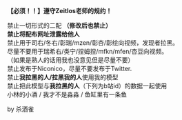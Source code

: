 **【必须！！】遵守Zeitlos老师的规约！**<br>

禁止一切形式的二配 **（修改后也禁止）**<br>
**禁止将配布网址泄露给他人**<br>
禁止用于司右/冬右/彰瑞/mzen/彰杏/彰绘向视频，发现者拉黑。<br>
尽量不要用于瑞希右/类宁/捏姆捏/mfkn/mfen/杏豆向视频。<br>
（如果是熟人的话用我也没意见但是尽量不要）<br>
禁止发布于Niconico，尽量不要发布于Twitter.<br>
禁止**我拉黑的人/拉黑我的人**使用我的模型<br>
禁止把此模型与**我拉黑的人**（下列为b站id）的数据一起使用<br>
小林的小酒 / 我才不是淼淼 / 鱼缸里有一条鱼<br> 

by 杀酒雀
